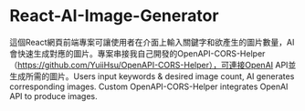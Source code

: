# React-AI-Image-Generator
這個React網頁前端專案可讓使用者在介面上輸入關鍵字和欲產生的圖片數量，AI會快速生成對應的圖片。專案串接我自己開發的OpenAPI-CORS-Helper（https://github.com/YuiiHsu/OpenAPI-CORS-Helper），可連接OpenAI API並生成所需的圖片。Users input keywords &amp; desired image count, AI generates corresponding images. Custom OpenAPI-CORS-Helper integrates OpenAI API to produce images.
